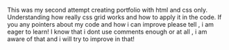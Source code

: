 This was my second attempt creating portfolio with html and css only. Understanding how really css grid works and how to apply it in the code. 
If you any pointers about my code and how i can improve please tell , i am eager to learn!
I know that i dont use comments enough or at all , i am aware of that and i will try to improve in that!
